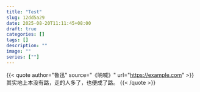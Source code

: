 ```yaml
---
title: "Test"
slug: 12dd5a29
date: 2025-08-20T11:11:45+08:00
draft: true
categories: []
tags: []
description: ""
image: ""
series: [""]
---
```

{{< quote author="鲁迅" source="《呐喊》" url="https://example.com" >}}
其实地上本没有路，走的人多了，也便成了路。
{{< /quote >}}



